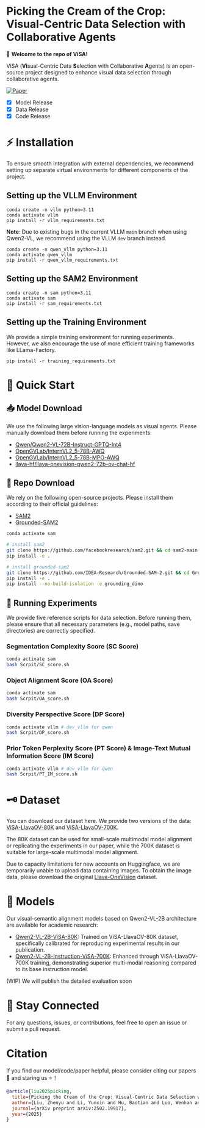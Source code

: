 # Picking the Cream of the Crop: Visual-Centric Data Selection with Collaborative Agents

🚀 **Welcome to the repo of ViSA!**

ViSA (**Vi**sual-Centric Data **S**election with Collaborative **A**gents) is an open-source project designed to enhance visual data selection through collaborative agents.

[![Paper](https://img.shields.io/badge/Paper-arxiv-yellow)](https://arxiv.org/abs/2502.19917)

- [x] Model Release
- [x] Data Release
- [x] Code Release

# ⚡️ Installation

To ensure smooth integration with external dependencies, we recommend setting up separate virtual environments for different components of the project.

## Setting up the VLLM Environment


```shell
conda create -n vllm python=3.11
conda activate vllm
pip install -r vllm_requirements.txt
```

**Note**: Due to existing bugs in the current VLLM `main` branch when using Qwen2-VL, we recommend using the VLLM `dev` branch instead.

```shell
conda create -n qwen_vllm python=3.11
conda activate qwen_vllm
pip install -r qwen_vllm_requirements.txt
```

## Setting up the SAM2 Environment

```shell
conda create -n sam python=3.11
conda activate sam
pip install -r sam_requirements.txt
```

## Setting up the Training Environment

We provide a simple training environment for running experiments. However, we also encourage the use of more efficient training frameworks like LLama-Factory.

```
pip install -r training_requirements.txt
```

# 🌈 Quick Start

## 📥 Model Download

We use the following large vision-language models as visual agents. Please manually download them before running the experiments:

- [Qwen/Qwen2-VL-72B-Instruct-GPTQ-Int4](https://huggingface.co/Qwen/Qwen2-VL-72B-Instruct-GPTQ-Int4)
- [OpenGVLab/InternVL2_5-78B-AWQ](https://huggingface.co/Qwen/Qwen2-VL-72B-Instruct-GPTQ-Int4)
- [OpenGVLab/InternVL2_5-78B-MPO-AWQ](https://huggingface.co/OpenGVLab/InternVL2_5-78B-MPO-AWQ)
- [llava-hf/llava-onevision-qwen2-72b-ov-chat-hf](https://huggingface.co/llava-hf/llava-onevision-qwen2-72b-ov-chat-hf)


## 🔗 Repo Download

We rely on the following open-source projects. Please install them according to their official guidelines:

- [SAM2](https://github.com/facebookresearch/sam2)
- [Grounded-SAM2](https://github.com/IDEA-Research/Grounded-SAM-2)

```bash
conda activate sam

# install sam2
git clone https://github.com/facebookresearch/sam2.git && cd sam2-main
pip install -e .

# install grounded-sam2
git clone https://github.com/IDEA-Research/Grounded-SAM-2.git && cd Grounded-SAM-2-main
pip install -e .
pip install --no-build-isolation -e grounding_dino
```

## 🚀 Running Experiments

We provide five reference scripts for data selection. Before running them, please ensure that all necessary parameters (e.g., model paths, save directories) are correctly specified.

### Segmentation Complexity Score (SC Score) 

```bash
conda activate sam
bash Scrpit/SC_score.sh
```

### Object Alignment Score (OA Score)

```bash
conda activate sam
bash Scrpit/OA_score.sh
```

### Diversity Perspective Score (DP Score)

```bash
conda activate vllm # dev_vllm for qwen
bash Scrpit/DP_score.sh
```

### Prior Token Perplexity Score (PT Score) & Image-Text Mutual Information Score (IM Score)

```bash
conda activate vllm # dev_vllm for qwen
bash Scrpit/PT_IM_score.sh
```

# 🗝️ Dataset

You can download our dataset here. We provide two versions of the data: [ViSA-LlavaOV-80K](https://huggingface.co/datasets/foggyforest/ViSA_LlavaOV_80K) and [ViSA-LlavaOV-700K](https://huggingface.co/datasets/foggyforest/ViSA_LlavaOV_700K).

The 80K dataset can be used for small-scale multimodal model alignment or replicating the experiments in our paper, while the 700K dataset is suitable for large-scale multimodal model alignment.

Due to capacity limitations for new accounts on Huggingface, we are temporarily unable to upload data containing images. To obtain the image data, please download the original [Llava-OneVision](https://huggingface.co/datasets/lmms-lab/LLaVA-OneVision-Data) dataset.


# 💫 Models

Our visual-semantic alignment models based on Qwen2-VL-2B architecture are available for academic research:

- [Qwen2-VL-2B-ViSA-80K](https://huggingface.co/foggyforest/Qwen2-VL-2B-ViSA-80K): Trained on ViSA-LlavaOV-80K dataset, specifically calibrated for reproducing experimental results in our publication.
- [Qwen2-VL-2B-Instruction-ViSA-700K](https://huggingface.co/foggyforest/Qwen2-VL-2B-Instruction-ViSA-700K): Enhanced through ViSA-LlavaOV-700K training, demonstrating superior multi-modal reasoning compared to its base instruction model.

(WIP) We will publish the detailed evaluation soon 

# 📢 Stay Connected

For any questions, issues, or contributions, feel free to open an issue or submit a pull request.

# Citation

If you find our model/code/paper helpful, please consider citing our papers 📝 and staring us ⭐️！

```bib
@article{liu2025picking,
  title={Picking the Cream of the Crop: Visual-Centric Data Selection with Collaborative Agents},
  author={Liu, Zhenyu and Li, Yunxin and Hu, Baotian and Luo, Wenhan and Wang, Yaowei and Zhang, Min},
  journal={arXiv preprint arXiv:2502.19917},
  year={2025}
}
```


